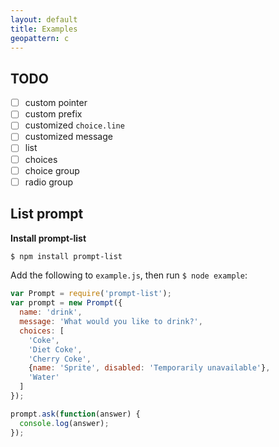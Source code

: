 ```yaml
---
layout: default
title: Examples
geopattern: c
---
```


## TODO

- [ ] custom pointer
- [ ] custom prefix
- [ ] customized `choice.line`
- [ ] customized message
- [ ] list
- [ ] choices
- [ ] choice group
- [ ] radio group

## List prompt

**Install prompt-list**

```sh
$ npm install prompt-list
```

Add the following to `example.js`, then run `$ node example`:

```js
var Prompt = require('prompt-list');
var prompt = new Prompt({
  name: 'drink',
  message: 'What would you like to drink?',
  choices: [
    'Coke',
    'Diet Coke',
    'Cherry Coke',
    {name: 'Sprite', disabled: 'Temporarily unavailable'},
    'Water'
  ]
});

prompt.ask(function(answer) {
  console.log(answer);
});
```
